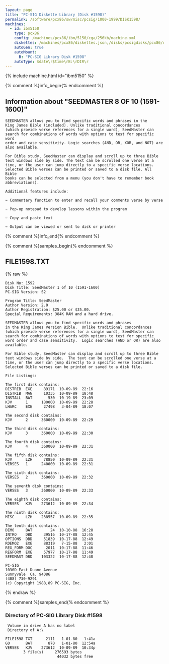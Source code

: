 ```yaml
---
layout: page
title: "PC-SIG Diskette Library (Disk #1598)"
permalink: /software/pcx86/sw/misc/pcsig/1000-1999/DISK1598/
machines:
  - id: ibm5150
    type: pcx86
    config: /machines/pcx86/ibm/5150/cga/256kb/machine.xml
    diskettes: /machines/pcx86/diskettes.json,/disks/pcsigdisks/pcx86/diskettes.json
    autoGen: true
    autoMount:
      B: "PC-SIG Library Disk #1598"
    autoType: $date\r$time\rB:\rDIR\r
---
```


{% include machine.html id="ibm5150" %}

{% comment %}info_begin{% endcomment %}

## Information about "SEEDMASTER 8 OF 10 (1591-1600)"

    SEEDMASTER allows you to find specific words and phrases in the
    King James Bible (included). Unlike traditional concordances
    (which provide verse references for a single word), SeedMaster can
    search for combinations of words with options to test for specific word
    order and case sensitivity. Logic searches (AND, OR, XOR, and NOT) are
    also available.
    
    For Bible study, SeedMaster can display and scroll up to three Bible
    text windows side by side. The text can be scrolled one verse at a
    time, or the user can jump directly to a specific verse locations.
    Selected Bible verses can be printed or saved to a disk file. All Bible
    books can be selected from a menu (you don't have to remember book
    abbreviations).
    
    Additional features include:
    
    ~ Commentary function to enter and recall your comments verse by verse
    
    ~ Pop-up notepad to develop lessons within the program
    
    ~ Copy and paste text
    
    ~ Output can be viewed or sent to disk or printer
{% comment %}info_end{% endcomment %}

{% comment %}samples_begin{% endcomment %}

## FILE1598.TXT

{% raw %}
```
Disk No: 1592
Disk Title: SeedMaster 1 of 10 (1591-1600)
PC-SIG Version: S2

Program Title: SeedMaster
Author Version: 2.0
Author Registration: $25.00 or $35.00.
Special Requirements: 384K RAM and a hard drive.

SEEDMASTER allows you to find specific words and phrases
in the King James Version Bible.  Unlike traditional concordances
(which provide verse references for a single word), SeedMaster can
search for combinations of words with options to test for specific
word order and case sensitivity.  Logic searches (AND or OR) are also
available.

For Bible study, SeedMaster can display and scroll up to three Bible
text windows side by side.  The text can be scrolled one verse at a
time, or the user can jump directly to a specific verse locations.
Selected Bible verses can be printed or saved to a disk file.

File Listings:

The first disk contains:
DISTRIB  EXE     89171  10-09-89  22:16
DISTRIB  MAN     10335  10-09-89  18:48
INSTALL  BAT       530  10-19-89  23:09
KJV      1      180000  10-09-89  22:28
LHARC    EXE     27498   3-04-89  18:07

The second disk contains:
KJV      2      360000  10-09-89  22:29

The third disk contains:
KJV      3      360000  10-09-89  22:30

The fourth disk contains:
KJV      4      360000  10-09-89  22:31

The fifth disk contains:
KJV      LZH     78850  10-09-89  22:31
VERSES   1      240000  10-09-89  22:31

The sixth disk contains:
VERSES   2      360000  10-09-89  22:32

The seventh disk contains:
VERSES   3      360000  10-09-89  22:33

The eighth disk contains:
VERSES   KJV    273612  10-09-89  22:34

The ninth disk contains:
MISC     LZH    238557  10-09-89  22:35

The tenth disk contains:
DEMO     BAT        24  10-10-88  16:28
INTRO    DBD     39516  10-17-88  12:45
OPTIONS  DBD     51839  10-17-88  12:49
RDEMO2   EXE     88319   7-15-88   2:01
REG_FORM DOC      2011  10-17-88  11:46
REGFORM  EXE     57977  10-17-88  11:49
SEEDMAST DBD    103322  10-17-88  12:48

PC-SIG
1030D East Duane Avenue
Sunnyvale  Ca. 94086
(408) 730-9291
(c) Copyright 1988,89 PC-SIG, Inc.
```
{% endraw %}

{% comment %}samples_end{% endcomment %}

### Directory of PC-SIG Library Disk #1598

     Volume in drive A has no label
     Directory of A:\

    FILE1598 TXT      2111   1-01-80   1:41a
    GO       BAT       870   1-01-80  12:54a
    VERSES   KJV    273612  10-09-89  10:34p
            3 file(s)     276593 bytes
                           44032 bytes free

